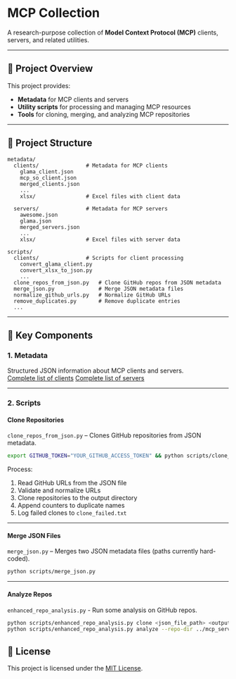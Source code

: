 # MCP Collection

A research-purpose collection of **Model Context Protocol (MCP)** clients, servers, and related utilities.

---

## 📌 Project Overview

This project provides:

- **Metadata** for MCP clients and servers  
- **Utility scripts** for processing and managing MCP resources  
- **Tools** for cloning, merging, and analyzing MCP repositories  

---

## 📂 Project Structure

```
metadata/
  clients/               # Metadata for MCP clients
    glama_client.json
    mcp_so_client.json
    merged_clients.json
    ...
    xlsx/                # Excel files with client data

  servers/               # Metadata for MCP servers
    awesome.json
    glama.json
    merged_servers.json
    ...
    xlsx/                # Excel files with server data

scripts/
  clients/               # Scripts for client processing
    convert_glama_client.py
    convert_xlsx_to_json.py
    ...
  clone_repos_from_json.py   # Clone GitHub repos from JSON metadata
  merge_json.py              # Merge JSON metadata files
  normalize_github_urls.py   # Normalize GitHub URLs
  remove_duplicates.py       # Remove duplicate entries
  ...
```

---

## 🧩 Key Components

### 1. Metadata

Structured JSON information about MCP clients and servers.  
[Complete list of clients](./metadata/clients/merged_clients.json)
[Complete list of servers](./metadata/servers/merged_servers.json)

---

### 2. Scripts

#### Clone Repositories

`clone_repos_from_json.py` – Clones GitHub repositories from JSON metadata.

```bash
export GITHUB_TOKEN="YOUR_GITHUB_ACCESS_TOKEN" && python scripts/clone_repos_from_json.py <input_json_file> <output_directory>
```

Process:

1. Read GitHub URLs from the JSON file  
2. Validate and normalize URLs  
3. Clone repositories to the output directory  
4. Append counters to duplicate names  
5. Log failed clones to `clone_failed.txt`  

---

#### Merge JSON Files

`merge_json.py` – Merges two JSON metadata files (paths currently hard-coded).

```bash
python scripts/merge_json.py
```

---

#### Analyze Repos

`enhanced_repo_analysis.py` - Run some analysis on GitHub repos.

```bash
python scripts/enhanced_repo_analysis.py clone <json_file_path> <output_directory>
python scripts/enhanced_repo_analysis.py analyze --repo-dir ../mcp_servers --output-dir analysis
```

## 📜 License

This project is licensed under the [MIT License](LICENSE).
